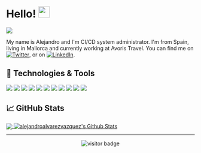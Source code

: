 # Hello! <img src="https://raw.githubusercontent.com/jandroav/jandroav/main/wave.gif" width="30px">

![](https://github.com/jandroav/jandroav/blob/main/header_.png)

My name is Alejandro and I'm CI/CD system administrator. I'm from Spain, living in Mallorca and currently working at Avoris Travel. You can find me on [![Twitter][1.2]][1], or on [![LinkedIn][3.2]][3].

## 🔧 Technologies & Tools

![](https://img.shields.io/badge/OS-MacOS-green?style=flat&logo=apple&logoColor=white&color=2bbc8a)
![](https://img.shields.io/badge/OS-Ubuntu-brightgreen?style=flat&logo=ubuntu&logoColor=white&color=2bbc8a)
![](https://img.shields.io/badge/CI%2FCD-Jenkins-green?style=flat&logo=jenkins&logoColor=white&color=2bbc8a)
![](https://img.shields.io/badge/Qa%26Sec-Sonarqube-brightgreen?style=flat&logo=sonarqube&logoColor=white&color=2bbc8a)
![](https://img.shields.io/badge/Code-Groovy-green?style=flat&logo=java&logoColor=white&color=2bbc8a)
![](https://img.shields.io/badge/Code-Java-brightgreen?style=flat&logo=java&logoColor=white&color=2bbc8a)
![](https://img.shields.io/badge/Shell-Bash-informational?style=flat&logo=gnu-bash&logoColor=white&color=2bbc8a)
![](https://img.shields.io/badge/Tools-Docker-informational?style=flat&logo=docker&logoColor=white&color=2bbc8a)
![](https://img.shields.io/badge/Tools-Kubernetes-informational?style=flat&logo=kubernetes&logoColor=white&color=2bbc8a)
![](https://img.shields.io/badge/Tools-Red_Hat_OpenShift-informational?style=flat&logo=red-hat-open-shift&logoColor=white&color=2bbc8a)
![](https://img.shields.io/badge/Stack-Atlassian-green?style=flat&logo=atlassian&logoColor=white&color=2bbc8a)


## &#x1f4c8; GitHub Stats

<a href="https://github.com/jandroav/jandroav">
  <img align="center" src="https://github-readme-stats.vercel.app/api/top-langs/?username=jandroav&hide_langs_below=1&theme=default&line_height=27&layout=compact" />
</a>
<a href="https://github.com/jandroav/jandroav">
  <img align="center" src="https://github-readme-stats.vercel.app/api?username=jandroav&show_icons=true&count_private=true&include_all_commits=true&line_height=21" alt="alejandroalvarezvazquez's Github Stats" />
</a>

<hr>
  <p  align="center">
    <img src="https://visitor-badge.laobi.icu/badge?page_id=jandroav.jandroav" alt="visitor badge" /> 
  </>
</p>
<!-- links to social media icons -->

<!-- icons with padding -->

[1.1]: http://i.imgur.com/tXSoThF.png "twitter icon with padding"
[2.1]: http://i.imgur.com/0o48UoR.png "github icon with padding"

<!-- icons without padding -->

[1.2]: http://i.imgur.com/wWzX9uB.png "twitter icon without padding"
[2.2]: http://i.imgur.com/9I6NRUm.png "github icon without padding"
[3.2]: https://raw.githubusercontent.com/jandroav/jandroav/main/linkedin-3-16.png "LinkedIn icon without padding"

<!-- links to your social media accounts -->

[1]: https://twitter.com/jandroav
[2]: https://github.com/jandroav
[3]: https://www.linkedin.com/in/alejandro-alvarez-vazquez-43a83625/

<!-- Resources -->
<!-- Icons: https://simpleicons.org/ -->
<!-- GitHub Stats: https://github.com/anuraghazra/github-readme-stats -->
<!-- Emojis: https://emojipedia.org/emoji/ -->
<!-- HTML Emojis: https://www.fileformat.info/index.htm -->
<!-- Shields: https://shields.io/ -->
<!-- Awesome GitHub Profile README: https://github.com/abhisheknaiidu/awesome-github-profile-readme -->
